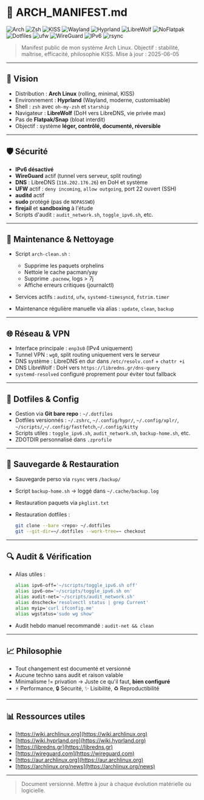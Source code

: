 # 🏩 ARCH\_MANIFEST.md

![Arch](https://img.shields.io/badge/arch-linux-blue?logo=arch-linux\&logoColor=white)
![Zsh](https://img.shields.io/badge/shell-zsh-4EAA25?logo=gnu-bash\&logoColor=white)
![KISS](https://img.shields.io/badge/philosophie-KISS-9cf)
![Wayland](https://img.shields.io/badge/Wayland-enabled-success?logo=wayland)
![Hyprland](https://img.shields.io/badge/WM-Hyprland-green?logo=windowmaker)
![LibreWolf](https://img.shields.io/badge/browser-LibreWolf-blue?logo=firefoxbrowser)
![NoFlatpak](https://img.shields.io/badge/NO-snap/flatpak-red)
![Dotfiles](https://img.shields.io/badge/dotfiles-git--bare-orange)
![ufw](https://img.shields.io/badge/firewall-ufw-critical?logo=ubuntu)
![WireGuard](https://img.shields.io/badge/VPN-WireGuard-7B7B7B?logo=wireguard)
![IPv6](https://img.shields.io/badge/IPv6-disabled-lightgrey)
![rsync](https://img.shields.io/badge/backup-rsync-blue?logo=rsync)

> Manifest public de mon système Arch Linux. Objectif : stabilité, maîtrise, efficacité, philosophie KISS. Mise à jour : 2025-06-05

---

## 🧐 Vision

* Distribution : **Arch Linux** (rolling, minimal, KISS)
* Environnement : **Hyprland** (Wayland, moderne, customisable)
* Shell : `zsh` avec `oh-my-zsh` et `starship`
* Navigateur : **LibreWolf** (DoH vers LibreDNS, vie privée max)
* Pas de **Flatpak/Snap** (bloat interdit)
* Objectif : système **léger, contrôlé, documenté, réversible**

---

## 🛡️ Sécurité

* **IPv6 désactivé**
* **WireGuard** actif (tunnel vers serveur, split routing)
* **DNS** : LibreDNS (`116.202.176.26`) en DoH et système
* **UFW** actif : `deny incoming`, `allow outgoing`, port 22 ouvert (SSH)
* **auditd** actif
* **sudo** protégé (pas de `NOPASSWD`)
* **firejail** et **sandboxing** à l'étude
* Scripts d'audit : `audit_network.sh`, `toggle_ipv6.sh`, etc.

---

## 📆 Maintenance & Nettoyage

* Script `arch-clean.sh` :

  * Supprime les paquets orphelins
  * Nettoie le cache pacman/yay
  * Supprime `.pacnew`, logs > 7j
  * Affiche erreurs critiques (journalctl)
* Services actifs : `auditd`, `ufw`, `systemd-timesyncd`, `fstrim.timer`
* Maintenance régulière manuelle via alias : `update`, `clean`, `backup`

---

## 🌐 Réseau & VPN

* Interface principale : `enp3s0` (IPv4 uniquement)
* Tunnel VPN : `wg0`, split routing uniquement vers le serveur
* DNS système : LibreDNS en dur dans `/etc/resolv.conf` + `chattr +i`
* DNS LibreWolf : DoH vers `https://libredns.gr/dns-query`
* `systemd-resolved` configuré proprement pour éviter tout fallback

---

## 📁 Dotfiles & Config

* Gestion via **Git bare repo** : `~/.dotfiles`
* Dotfiles versionnés : `~/.zshrc`, `~/.config/hypr/`, `~/.config/xplr/`, `~/scripts/`,`~/.config/fastfetch`,`~/.config/kitty`
* Scripts utiles : `toggle_ipv6.sh`, `audit_network.sh`, `backup-home.sh`, etc.
* ZDOTDIR personnalisé dans `.zprofile`

---

## 📃 Sauvegarde & Restauration

* Sauvegarde perso via `rsync` vers `/backup/`
* Script `backup-home.sh` → loggé dans `~/.cache/backup.log`
* Restauration paquets via `pkglist.txt`
* Restauration dotfiles :

  ```bash
  git clone --bare <repo> ~/.dotfiles
  git --git-dir=~/.dotfiles --work-tree=~ checkout
  ```

---

## 🔍 Audit & Vérification

* Alias utiles :

  ```bash
  alias ipv6-off='~/scripts/toggle_ipv6.sh off'
  alias ipv6-on='~/scripts/toggle_ipv6.sh on'
  alias audit-net='~/scripts/audit_network.sh'
  alias dnscheck='resolvectl status | grep Current'
  alias myip='curl ifconfig.me'
  alias wgstatus='sudo wg show'
  ```

* Audit hebdo manuel recommandé : `audit-net && clean`

---

## 📈 Philosophie

* Tout changement est documenté et versionné
* Aucune techno sans audit et raison valable
* Minimalisme != privation → Juste ce qu'il faut, **bien configuré**
* ⚡ Performance, 🔒 Sécurité, ✨ Lisibilité, ♻ Reproductibilité

---

## 📊 Ressources utiles

* [https://wiki.archlinux.org](https://wiki.archlinux.org)
* [https://wiki.hyprland.org](https://wiki.hyprland.org)
* [https://libredns.gr](https://libredns.gr)
* [https://wireguard.com](https://wireguard.com)
* [https://aur.archlinux.org](https://aur.archlinux.org)
* [https://archlinux.org/news](https://archlinux.org/news)

---

> Document versionné. Mettre à jour à chaque évolution matérielle ou logicielle.

